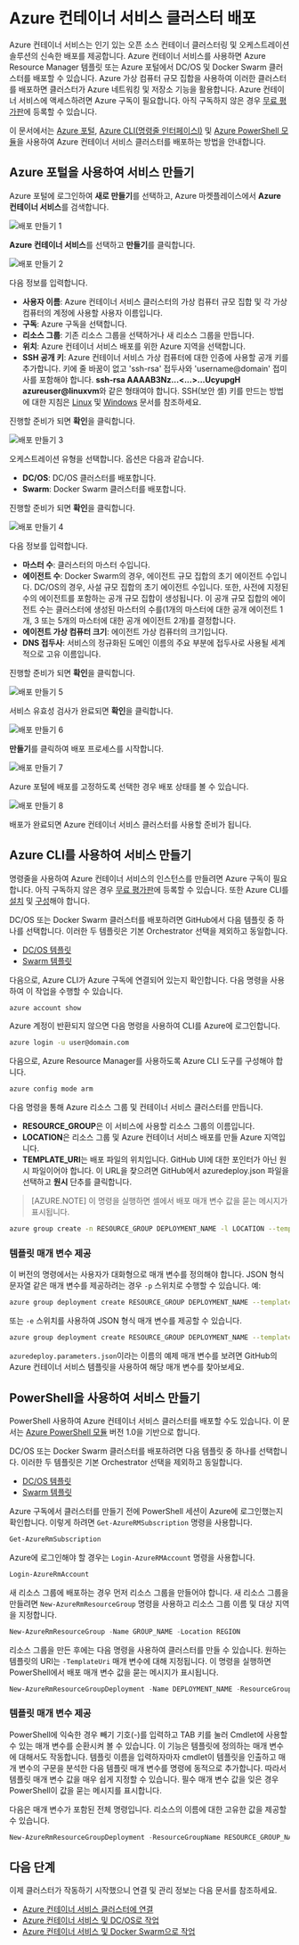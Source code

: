 <properties
   pageTitle="Azure 컨테이너 서비스 클러스터 배포 | Microsoft Azure"
   description="Azure 포털, Azure CLI 또는 PowerShell을 사용하여 Azure 컨테이너 서비스 클러스터를 배포합니다."
   services="container-service"
   documentationCenter=""
   authors="rgardler"
   manager="timlt"
   editor=""
   tags="acs, azure-container-service"
   keywords="Docker, 컨테이너, 마이크로 서비스, Mesos, Azure"/>

<tags
   ms.service="container-service"
   ms.devlang="na"
   ms.topic="get-started-article"
   ms.tgt_pltfrm="na"
   ms.workload="na"
   ms.date="09/13/2016"
   ms.author="rogardle"/>

# Azure 컨테이너 서비스 클러스터 배포

Azure 컨테이너 서비스는 인기 있는 오픈 소스 컨테이너 클러스터링 및 오케스트레이션 솔루션의 신속한 배포를 제공합니다. Azure 컨테이너 서비스를 사용하면 Azure Resource Manager 템플릿 또는 Azure 포털에서 DC/OS 및 Docker Swarm 클러스터를 배포할 수 있습니다. Azure 가상 컴퓨터 규모 집합을 사용하여 이러한 클러스터를 배포하면 클러스터가 Azure 네트워킹 및 저장소 기능을 활용합니다. Azure 컨테이너 서비스에 액세스하려면 Azure 구독이 필요합니다. 아직 구독하지 않은 경우 [무료 평가판](http://azure.microsoft.com/pricing/free-trial/?WT.mc_id=AA4C1C935)에 등록할 수 있습니다.

이 문서에서는 [Azure 포털](#creating-a-service-using-the-azure-portal), [Azure CLI(명령줄 인터페이스I)](#creating-a-service-using-the-azure-cli) 및 [Azure PowerShell 모듈](#creating-a-service-using-powershell)을 사용하여 Azure 컨테이너 서비스 클러스터를 배포하는 방법을 안내합니다.

## Azure 포털을 사용하여 서비스 만들기

Azure 포털에 로그인하여 **새로 만들기**를 선택하고, Azure 마켓플레이스에서 **Azure 컨테이너 서비스**를 검색합니다.

![배포 만들기 1](media/acs-portal1.png) <br />

**Azure 컨테이너 서비스**를 선택하고 **만들기**를 클릭합니다.

![배포 만들기 2](media/acs-portal2.png) <br />

다음 정보를 입력합니다.

- **사용자 이름**: Azure 컨테이너 서비스 클러스터의 가상 컴퓨터 규모 집합 및 각 가상 컴퓨터의 계정에 사용할 사용자 이름입니다.
- **구독**: Azure 구독을 선택합니다.
- **리소스 그룹**: 기존 리소스 그룹을 선택하거나 새 리소스 그룹을 만듭니다.
- **위치**: Azure 컨테이너 서비스 배포를 위한 Azure 지역을 선택합니다.
- **SSH 공개 키**: Azure 컨테이너 서비스 가상 컴퓨터에 대한 인증에 사용할 공개 키를 추가합니다. 키에 줄 바꿈이 없고 'ssh-rsa' 접두사와 'username@domain' 접미사를 포함해야 합니다. **ssh-rsa AAAAB3Nz...<...>...UcyupgH azureuser@linuxvm**와 같은 형태여야 합니다. SSH(보안 셸) 키를 만드는 방법에 대한 지침은 [Linux](https://azure.microsoft.com/documentation/articles/virtual-machines-linux-ssh-from-linux/) 및 [Windows](https://azure.microsoft.com/documentation/articles/virtual-machines-linux-ssh-from-windows/) 문서를 참조하세요.

진행할 준비가 되면 **확인**을 클릭합니다.

![배포 만들기 3](media/acs-portal3.png) <br />

오케스트레이션 유형을 선택합니다. 옵션은 다음과 같습니다.

- **DC/OS**: DC/OS 클러스터를 배포합니다.
- **Swarm**: Docker Swarm 클러스터를 배포합니다.

진행할 준비가 되면 **확인**을 클릭합니다.

![배포 만들기 4](media/acs-portal4.png) <br />

다음 정보를 입력합니다.

- **마스터 수**: 클러스터의 마스터 수입니다.
- **에이전트 수**: Docker Swarm의 경우, 에이전트 규모 집합의 초기 에이전트 수입니다. DC/OS의 경우, 사설 규모 집합의 초기 에이전트 수입니다. 또한, 사전에 지정된 수의 에이전트를 포함하는 공개 규모 집합이 생성됩니다. 이 공개 규모 집합의 에이전트 수는 클러스터에 생성된 마스터의 수를(1개의 마스터에 대한 공개 에이전트 1개, 3 또는 5개의 마스터에 대한 공개 에이전트 2개)를 결정합니다.
- **에이전트 가상 컴퓨터 크기**: 에이전트 가상 컴퓨터의 크기입니다.
- **DNS 접두사**: 서비스의 정규화된 도메인 이름의 주요 부분에 접두사로 사용될 세계적으로 고유 이름입니다.

진행할 준비가 되면 **확인**을 클릭합니다.

![배포 만들기 5](media/acs-portal5.png) <br />

서비스 유효성 검사가 완료되면 **확인**을 클릭합니다.

![배포 만들기 6](media/acs-portal6.png) <br />

**만들기**를 클릭하여 배포 프로세스를 시작합니다.

![배포 만들기 7](media/acs-portal7.png) <br />

Azure 포털에 배포를 고정하도록 선택한 경우 배포 상태를 볼 수 있습니다.

![배포 만들기 8](media/acs-portal8.png) <br />

배포가 완료되면 Azure 컨테이너 서비스 클러스터를 사용할 준비가 됩니다.

## Azure CLI를 사용하여 서비스 만들기

명령줄을 사용하여 Azure 컨테이너 서비스의 인스턴스를 만들려면 Azure 구독이 필요합니다. 아직 구독하지 않은 경우 [무료 평가판](http://azure.microsoft.com/pricing/free-trial/?WT.mc_id=AA4C1C935)에 등록할 수 있습니다. 또한 Azure CLI를 [설치](../xplat-cli-install.md) 및 [구성](../xplat-cli-connect.md)해야 합니다.

DC/OS 또는 Docker Swarm 클러스터를 배포하려면 GitHub에서 다음 템플릿 중 하나를 선택합니다. 이러한 두 템플릿은 기본 Orchestrator 선택을 제외하고 동일합니다.

* [DC/OS 템플릿](https://github.com/Azure/azure-quickstart-templates/tree/master/101-acs-mesos)
* [Swarm 템플릿](https://github.com/Azure/azure-quickstart-templates/tree/master/101-acs-swarm)

다음으로, Azure CLI가 Azure 구독에 연결되어 있는지 확인합니다. 다음 명령을 사용하여 이 작업을 수행할 수 있습니다.

```bash
azure account show
```
Azure 계정이 반환되지 않으면 다음 명령을 사용하여 CLI를 Azure에 로그인합니다.

```bash
azure login -u user@domain.com
```

다음으로, Azure Resource Manager를 사용하도록 Azure CLI 도구를 구성해야 합니다.

```bash
azure config mode arm
```

다음 명령을 통해 Azure 리소스 그룹 및 컨테이너 서비스 클러스터를 만듭니다.

- **RESOURCE\_GROUP**은 이 서비스에 사용할 리소스 그룹의 이름입니다.
- **LOCATION**은 리소스 그룹 및 Azure 컨테이너 서비스 배포를 만들 Azure 지역입니다.
- **TEMPLATE\_URI**는 배포 파일의 위치입니다. GitHub UI에 대한 포인터가 아닌 원시 파일이어야 합니다. 이 URL을 찾으려면 GitHub에서 azuredeploy.json 파일을 선택하고 **원시** 단추를 클릭합니다.

> [AZURE.NOTE] 이 명령을 실행하면 셸에서 배포 매개 변수 값을 묻는 메시지가 표시됩니다.

```bash
azure group create -n RESOURCE_GROUP DEPLOYMENT_NAME -l LOCATION --template-uri TEMPLATE_URI
```

### 템플릿 매개 변수 제공

이 버전의 명령에서는 사용자가 대화형으로 매개 변수를 정의해야 합니다. JSON 형식 문자열 같은 매개 변수를 제공하려는 경우 `-p` 스위치로 수행할 수 있습니다. 예:

 ```bash
azure group deployment create RESOURCE_GROUP DEPLOYMENT_NAME --template-uri TEMPLATE_URI -p '{ "param1": "value1" … }'
```

또는 `-e` 스위치를 사용하여 JSON 형식 매개 변수를 제공할 수 있습니다.

```bash
azure group deployment create RESOURCE_GROUP DEPLOYMENT_NAME --template-uri TEMPLATE_URI -e PATH/FILE.JSON
```

`azuredeploy.parameters.json`이라는 이름의 예제 매개 변수를 보려면 GitHub의 Azure 컨테이너 서비스 템플릿을 사용하여 해당 매개 변수를 찾아보세요.

## PowerShell을 사용하여 서비스 만들기

PowerShell 사용하여 Azure 컨테이너 서비스 클러스터를 배포할 수도 있습니다. 이 문서는 [Azure PowerShell 모듈](https://azure.microsoft.com/blog/azps-1-0/) 버전 1.0을 기반으로 합니다.

DC/OS 또는 Docker Swarm 클러스터를 배포하려면 다음 템플릿 중 하나를 선택합니다. 이러한 두 템플릿은 기본 Orchestrator 선택을 제외하고 동일합니다.

* [DC/OS 템플릿](https://github.com/Azure/azure-quickstart-templates/tree/master/101-acs-mesos)
* [Swarm 템플릿](https://github.com/Azure/azure-quickstart-templates/tree/master/101-acs-swarm)

Azure 구독에서 클러스터를 만들기 전에 PowerShell 세션이 Azure에 로그인했는지 확인합니다. 이렇게 하려면 `Get-AzureRMSubscription` 명령을 사용합니다.

```powershell
Get-AzureRmSubscription
```

Azure에 로그인해야 할 경우는 `Login-AzureRMAccount` 명령을 사용합니다.

```powershell
Login-AzureRmAccount
```

새 리소스 그룹에 배포하는 경우 먼저 리소스 그룹을 만들어야 합니다. 새 리소스 그룹을 만들려면 `New-AzureRmResourceGroup` 명령을 사용하고 리소스 그룹 이름 및 대상 지역을 지정합니다.

```powershell
New-AzureRmResourceGroup -Name GROUP_NAME -Location REGION
```

리소스 그룹을 만든 후에는 다음 명령을 사용하여 클러스터를 만들 수 있습니다. 원하는 템플릿의 URI는 `-TemplateUri` 매개 변수에 대해 지정됩니다. 이 명령을 실행하면 PowerShell에서 배포 매개 변수 값을 묻는 메시지가 표시됩니다.

```powershell
New-AzureRmResourceGroupDeployment -Name DEPLOYMENT_NAME -ResourceGroupName RESOURCE_GROUP_NAME -TemplateUri TEMPLATE_URI
```

### 템플릿 매개 변수 제공

PowerShell에 익숙한 경우 빼기 기호(-)를 입력하고 TAB 키를 눌러 Cmdlet에 사용할 수 있는 매개 변수를 순환시켜 볼 수 있습니다. 이 기능은 템플릿에 정의하는 매개 변수에 대해서도 작동합니다. 템플릿 이름을 입력하자마자 cmdlet이 템플릿을 인출하고 매개 변수의 구문을 분석한 다음 템플릿 매개 변수를 명령에 동적으로 추가합니다. 따라서 템플릿 매개 변수 값을 매우 쉽게 지정할 수 있습니다. 필수 매개 변수 값을 잊은 경우 PowerShell이 값을 묻는 메시지를 표시합니다.

다음은 매개 변수가 포함된 전체 명령입니다. 리소스의 이름에 대한 고유한 값을 제공할 수 있습니다.

```powershell
New-AzureRmResourceGroupDeployment -ResourceGroupName RESOURCE_GROUP_NAME-TemplateURI TEMPLATE_URI -adminuser value1 -adminpassword value2 ....
```

## 다음 단계

이제 클러스터가 작동하기 시작했으니 연결 및 관리 정보는 다음 문서를 참조하세요.

- [Azure 컨테이너 서비스 클러스터에 연결](container-service-connect.md)
- [Azure 컨테이너 서비스 및 DC/OS로 작업](container-service-mesos-marathon-rest.md)
- [Azure 컨테이너 서비스 및 Docker Swarm으로 작업](container-service-docker-swarm.md)

<!---HONumber=AcomDC_0914_2016-->